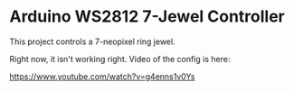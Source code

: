# Arduino WS2812 7-Jewel Controller

This project controls a 7-neopixel ring jewel.

Right now, it isn't working right. Video of the config is here:

https://www.youtube.com/watch?v=g4enns1v0Ys


